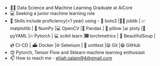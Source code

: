 - 👨‍🎓 Data Science and Machine Learning Graduate at AiCore
- 💻 Seeking a junior machine learning role
- 🔧 Skills include proficiency(<1 year) using - 🤖 boto3 |👨‍🏭 joblib | 📈 matplotlib | 🔢 NumPy |💻 OpenCV |🐼 Pandas | 🛌 pillow |📊 ploty |📁 pyYAML |🔥 Pytorch | 💻 scikit learn |🎆 torchmetrics | 🍛 BeautifulSoup | 💿 CI-CD | ⛴ Docker |🌐 Selenium | 🏫 unittest |😃 Git |😁 GitHub 
- 😍 Pytorch, Tensor Flow and Sklearn machine learning enthusiast
- 📫 How to reach me - elijah.salami94@gmail.com 
<!---
Elijah-1994/Elijah-1994 is a ✨ special ✨ repository because its `README.md` (this file) appears on your GitHub profile.
You can click the Preview link to take a look at your changes.
--->
